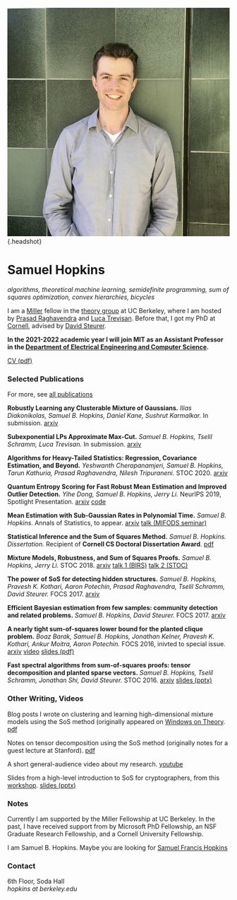 ![](sam_headshot_informal.jpg){.headshot}

# Samuel Hopkins

*algorithms, theoretical machine learning, semidefinite programming, sum of squares optimization, convex hierarchies, bicycles*

I am a [Miller](http://miller.berkeley.edu/) fellow in the [theory group](http://theory.cs.berkeley.edu/) at UC Berkeley, where I am hosted by [Prasad Raghavendra](https://people.eecs.berkeley.edu/~prasad/) and [Luca Trevisan](http://people.eecs.berkeley.edu/~luca/). Before that, I got my PhD at [Cornell](https://www.cs.cornell.edu/research/theory), advised by [David Steurer](http://www.dsteurer.org/).

**In the 2021-2022 academic year I will join MIT as an Assistant Professor in the [Department of Electrical Engineering and Computer Science](https://www.eecs.mit.edu/).**

[CV (pdf)](cv.pdf)


### Selected Publications

For more, see [all publications](pubs.html)

**Robustly Learning any Clusterable Mixture of Gaussians.** *Ilias Diakonikolas, Samuel B. Hopkins, Daniel Kane, Sushrut Karmalkar.* In submission. [arxiv](https://arxiv.org/abs/2005.06417)

**Subexponential LPs Approximate Max-Cut.** *Samuel B. Hopkins, Tselil Schramm, Luca Trevisan.* In submission. [arxiv](https://arxiv.org/abs/1911.10304)

**Algorithms for Heavy-Tailed Statistics: Regression, Covariance Estimation, and Beyond.** *Yeshwanth Cherapanamjeri, Samuel B. Hopkins, Tarun Kathuria, Prasad Raghavendra, Nilesh Tripuraneni.* STOC 2020. [arxiv](https://arxiv.org/abs/1912.11071)

**Quantum Entropy Scoring for Fast Robust Mean Estimation and Improved Outlier Detection.** *Yihe Dong, Samuel B. Hopkins, Jerry Li.* NeurIPS 2019, Spotlight Presentation. [arxiv](https://arxiv.org/abs/1906.11366) [code](https://github.com/twistedcubic/que-outlier-detection)

**Mean Estimation with Sub-Gaussian Rates in Polynomial Time.** *Samuel B. Hopkins.* Annals of Statistics, to appear. [arxiv](https://arxiv.org/abs/1809.07425) [talk (MIFODS seminar)](https://www.youtube.com/watch?v=DPemSReTqWQ&feature=youtu.be)

**Statistical Inference and the Sum of Squares Method.** *Samuel B. Hopkins.* *Dissertation.* Recipient of **Cornell CS Doctoral Dissertation Award**. [pdf](thesis.pdf)

**Mixture Models, Robustness, and Sum of Squares Proofs.** *Samuel B. Hopkins, Jerry Li.* STOC 2018. [arxiv](https://arxiv.org/abs/1711.07454) [talk 1 (BIRS)](http://www.birs.ca/events/2017/5-day-workshops/17w5133/videos/watch/201711151031-Hopkins.html) [talk 2 (STOC)](https://dl.acm.org/ft_gateway.cfm?id=3188748&type=mp4&path=%2F3190000%2F3188748%2F7B-1%2Emp4)

**The power of SoS for detecting hidden structures.** *Samuel B. Hopkins, Pravesh K. Kothari, Aaron Potechin, Prasad Raghavendra, Tselil Schramm, David Steurer.* FOCS 2017. [arxiv](https://arxiv.org/abs/1710.05017)

**Efficient Bayesian estimation from few samples: community detection and related problems.** *Samuel B. Hopkins, David Steurer.* FOCS 2017. [arxiv](https://arxiv.org/abs/1710.00264)

**A nearly tight sum-of-squares lower bound for the planted clique problem.** *Boaz Barak, Samuel B. Hopkins, Jonathan Kelner, Pravesh K. Kothari, Ankur Moitra, Aaron Potechin.* FOCS 2016, inivted to special issue. [arxiv](https://arxiv.org/abs/1604.03084) [video](http://techtalks.tv/talks/a-nearly-tight-sum-of-squares-lower-bound-for-the-planted-clique-problem/62950/) [slides (pdf)](focs-2016-talk.pdf)

**Fast spectral algorithms from sum-of-squares proofs: tensor decomposition and planted sparse vectors.** *Samuel B. Hopkins, Tselil Schramm, Jonathan Shi, David Steurer.* STOC 2016. [arxiv](https://arxiv.org/abs/1512.02337) [slides (pptx)](stoc-2016-talk.pptx)



### Other Writing, Videos
Blog posts I wrote on clustering and learning high-dimensional mixture models using the SoS method (originally appeared on [Windows on Theory](https://windowsontheory.org/). [pdf](clustering.pdf)

Notes on tensor decomposition using the SoS method (originally notes for a guest lecture at Stanford). [pdf](tensor-decomp-notes.pdf)

A short general-audience video about my research. [youtube](https://www.youtube.com/watch?v=wvdNs4keEys)

Slides from a high-level introduction to SoS for cryptographers, from this [workshop](https://crypto.iacr.org/2019/affevents/nrc/page.html). [slides (pptx)](crypto-2019-talk.pptx)


### Notes

Currently I am supported by the Miller Fellowship at UC Berkeley. In the past, I have received support from by Microsoft PhD Fellowship, an NSF Graduate Research Fellowship, and a Cornell University Fellowship.

I am Samuel B. Hopkins. Maybe you are looking for [Samuel Francis Hopkins](http://www-users.math.umn.edu/~shopkins/)


### Contact
6th Floor, Soda Hall\
*hopkins at berkeley.edu*

